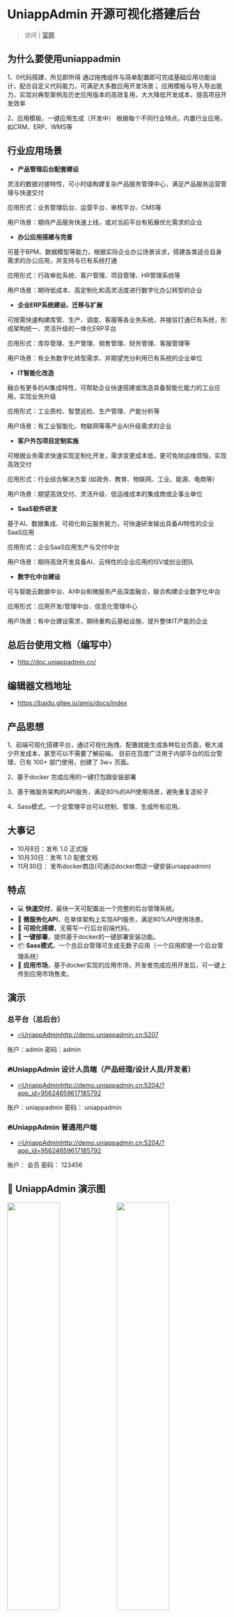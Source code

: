 

# UniappAdmin 开源可视化搭建后台

>访问 | [官网](http://www.uniappadmin.cn)


## 为什么要使用uniappadmin
1、0代码搭建，所见即所得
通过拖拽组件与简单配置即可完成基础应用功能设计，配合自定义代码能力，可满足大多数应用开发场景；
应用模板与导入导出能力，实现对典型案例及历史应用版本的高效复用，大大降低开发成本，提高项目开发效率

2、应用模板，一键应用生成（开发中）
根据每个不同行业特点，内置行业应用，如CRM、ERP、WMS等


## 行业应用场景

- **产品管理后台配套建设** 

灵活的数据对接特性，可小时级构建复杂产品服务管理中心，满足产品服务运营管理与快速交付

应用形式：业务管理后台、运营平台、审核平台、CMS等


用户场景：期待产品服务快速上线，或对当前平台有拓展优化需求的企业

- **办公应用搭建与完善** 

可基于BPM、数据模型等能力，根据实际企业办公场景诉求，搭建各类适合自身需求的办公应用，并支持与已有系统打通

应用形式：行政审批系统、客户管理、项目管理、HR管理系统等


用户场景：期待低成本、高定制化和高灵活度进行数字化办公转型的企业


- **企业ERP系统建设、迁移与扩展** 

可按需快速构建库管、生产、调度、客服等各业务系统，并接驳打通已有系统，形成架构统一、灵活升级的一体化ERP平台

应用形式：库存管理、生产管理、销售管理、财务管理、客服管理等


用户场景：有业务数字化转型需求、并期望充分利用已有系统的企业单位

- **IT智能化改造** 

融合有更多的AI集成特性，可帮助企业快速搭建或改造具备智能化能力的工业应用，实现业务升级

应用形式：工业质检、智慧巡检、生产管理、产能分析等


用户场景：有工业智能化、物联网等等产业AI升级需求的企业


- **客户外包项目定制实施** 

可根据业务需求快速实现定制化开发，需求变更成本低，更可免除运维烦恼，实现高效交付

应用形式：行业综合解决方案 (如政务、教育、物联网、工业、能源、电商等)


用户场景：期望高效交付、灵活升级、低运维成本的集成商或企事业单位


- **SaaS软件研发** 

基于AI、数据集成、可视化和云服务能力，可快速研发输出具备AI特性的企业SaaS应用

应用形式：企业SaaS应用生产与交付中台


用户场景：期待高效开发具备AI、云特性的企业应用的ISV或创业团队


- **数字化中台建设** 

可与智能云数据中台、AI中台和微服务产品深度融合，联合构建企业数字化中台

应用形式：应用开发/管理中台、信息化管理中心


用户场景：有中台建设需求，期待重构云基础设施、提升整体IT产能的企业


## 总后台使用文档（编写中）

- http://doc.uniappadmin.cn/


## 编辑器文档地址

- https://baidu.gitee.io/amis/docs/index



## 产品思想
1、前端可视化搭建平台，通过可视化拖拽、配置就能生成各种后台页面，极大减少开发成本，甚至可以不需要了解前端。
目前在百度广泛用于内部平台的后台管理，已有 100+ 部门使用，创建了 3w+ 页面。

2、基于docker 完成应用的一键打包跟安装部署

3、基于微服务架构的API服务，满足80％的API使用场景，避免重复造轮子

4、Sass模式，一个总管理平台可以控制、管理、生成所有应用。
## 大事记

- 10月8日：发布 1.0 正式版 
- 10月30日：发布 1.0 配套文档
- 11月30日： 发布docker商店(可通过docker商店一键安装uniappadmin)


## 特点

- 💻 **快速交付**，最快一天可配置出一个完整的后台管理系统。
- 🌴 **微服务化API**，在单体架构上实现API服务，满足80%API使用场景。
- 🚀 **可视化搭建**，无需写一行后台前端代码。
- 🔌 **一键部署**，提供基于docker的一键部署安装功能。
- 📦 **Sass模式**，一个总后台管理可生成无数子应用（一个应用即是一个后台管理系统）
- 📀 **应用市场**，基于docker实现的应用市场，开发者完成应用开发后，可一键上传到应用市场售卖。

## 演示

###  总平台（总后台）   

- [🔥UniappAdmin](http://demo.uniappadmin.cn:5207)http://demo.uniappadmin.cn:5207

账户：admin
密码：admin

###  🔥UniappAdmin 设计人员端（产品经理/设计人员/开发者）
- [🔥UniappAdmin](http://demo.uniappadmin.cn:5204/?app_id=95624659617185792)http://demo.uniappadmin.cn:5204/?app_id=95624659617185792

账户：uniappadmin
密码： uniappadmin

###  🔥UniappAdmin 普通用户端
- [🔥UniappAdmin](http://demo.uniappadmin.cn:5204/?app_id=95624659617185792)http://demo.uniappadmin.cn:5204/?app_id=95624659617185792

账户： 会员
密码： 123456
## 🍳 UniappAdmin 演示图


<div>
  <img src="https://file.9pigfly.com/demo.png" width="49%"/>
  <img src="https://file.9pigfly.com/demo2.png" width="49%"/>
</div>

## 🥗 安装Uniappadmin
提供基于Docker 的可视化一键安装脚本（技术小白请选这个）
[一键安装脚本下载](https://gitee.com/uniappadmin/install) 



## 📦 以下是需要对UniappAdmin 二次开发才需要看的

UniappAdmin  技术栈：

- Go 语言  用于开发微服务化的API服务、如单据服务API、产品服务API、配置服务API
- React 语言 用于开发总后台及可视化编辑器

下载 master 分支代码
```bash
git clone   git@gitee.com:uniappadmin/uniappadmin.git
```

## 🔨 启动API 服务（需要安装go 环境）

go 原生编译
```go
go build  ./base_service/main.go

./base_service.exe (windows)
./base_service_liunx (liunx)
```
## 导入数据库 并配置
```
sql 文件路径：/uniappadmin/base_service/conf/uniappadmin.sql
配置文件路径: /uniappadmin/base_service/conf/app.conf.bak 修改为/uniappadmin/base_service/conf/app.conf 
并修改sqlconn = root:password@tcp(127.0.0.1:3306)/database_name  数据库配置

```

## 🔨 启动总后台

```js
cd admin
npm run dev
npm start 
```
## 🔨 启动可视化编辑器

```js
cd adminEditor
npm run dev
npm start 
```

## 📋 已经完成

- [x] docker 可视化部署安装web脚本 
- [x] 微服务化API 
- [x] 可视化编辑器
- [x] 商业化案例
- [x] 生产环境测试 

## 📋 待完成

- [ ] API文档
- [ ] docker应用市场 
- [ ] 独立社区
- [ ] 应用打包成dockerfile文件
- [ ] 使用文档

## 🔗 社区 技术支持服务
独立社区还在建设中，用户可先在码云提交issues,获取问题解答。





## Uniappadmin技术交流群
<div>
  <img src="https://file.9pigfly.com/weixin1026.png" width="300" />
</div>




## 捐献及支付服务费 支付宝收款码
<div>
  <img src="https://file.9pigfly.com/demo5.png" width="300" />
</div>


## 团队招募

1、招募有识之士，一起加入开发应用市场,共享市场红利。

2、加入团队可定期获得对应比例分红，团队总人数为10人,招完即止。

3、招纳范围：前端需熟悉react,后端需开发过PHP、GO项目（其中一种），了解docker者优先
